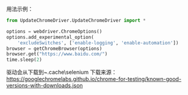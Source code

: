 用法示例：

```python
from UpdateChromeDriver.UpdateChromeDriver import *

options = webdriver.ChromeOptions()
options.add_experimental_option(
    'excludeSwitches', ['enable-logging', 'enable-automation'])
browser = getChromeBrowser(options)
browser.get("https://www.baidu.com/")
time.sleep(2)
```
驱动会从下载到~\.cache\selenium
下载来源：https://googlechromelabs.github.io/chrome-for-testing/known-good-versions-with-downloads.json
